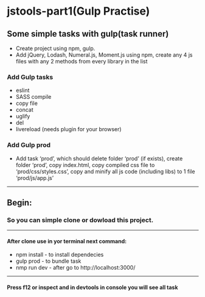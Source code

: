 # jstools-part1(Gulp Practise)
## Some simple tasks with gulp(task runner)
* Create project using npm, gulp.
* Add jQuery, Lodash, Numeral.js, Moment.js using npm, create any 4 js files with any 2 methods from every library in the list
### Add Gulp tasks
* eslint
* SASS compile
* copy file
* concat
* uglify
* del
* livereload (needs plugin for your browser)
### Add Gulp prod
* Add task ‘prod’, which should delete folder ‘prod’ (if exists), create folder ‘prod’, copy index.html, copy compiled css file to ‘prod/css/styles.css’, copy and minify all js code (including libs) to 1 file ‘prod/js/app.js’
***
## Begin:
### So you can simple clone or dowload this project.
***
#### After clone use in yor terminal next command:
* npm install - to install dependecies
* gulp prod - to bundle task
* nmp run dev - after go to http://localhost:3000/
*** 
#### Press f12 or inspect and in devtools in console you will see all task


